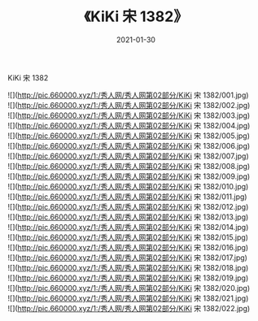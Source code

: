﻿---
layout: post
title:  《KiKi 宋 1382》
date:   2021-01-30
img: http://pic.660000.xyz/1:/秀人网/秀人网第02部分/KiKi 宋 1382/000.jpg
categories: [美女, 清纯, 唯美]
---

KiKi 宋 1382

  ![](http://pic.660000.xyz/1:/秀人网/秀人网第02部分/KiKi 宋 1382/001.jpg) <br> ![](http://pic.660000.xyz/1:/秀人网/秀人网第02部分/KiKi 宋 1382/002.jpg) <br> ![](http://pic.660000.xyz/1:/秀人网/秀人网第02部分/KiKi 宋 1382/003.jpg) <br> ![](http://pic.660000.xyz/1:/秀人网/秀人网第02部分/KiKi 宋 1382/004.jpg) <br> ![](http://pic.660000.xyz/1:/秀人网/秀人网第02部分/KiKi 宋 1382/005.jpg) <br> ![](http://pic.660000.xyz/1:/秀人网/秀人网第02部分/KiKi 宋 1382/006.jpg) <br> ![](http://pic.660000.xyz/1:/秀人网/秀人网第02部分/KiKi 宋 1382/007.jpg) <br> ![](http://pic.660000.xyz/1:/秀人网/秀人网第02部分/KiKi 宋 1382/008.jpg) <br> ![](http://pic.660000.xyz/1:/秀人网/秀人网第02部分/KiKi 宋 1382/009.jpg) <br> ![](http://pic.660000.xyz/1:/秀人网/秀人网第02部分/KiKi 宋 1382/010.jpg) <br> ![](http://pic.660000.xyz/1:/秀人网/秀人网第02部分/KiKi 宋 1382/011.jpg) <br> ![](http://pic.660000.xyz/1:/秀人网/秀人网第02部分/KiKi 宋 1382/012.jpg) <br> ![](http://pic.660000.xyz/1:/秀人网/秀人网第02部分/KiKi 宋 1382/013.jpg) <br> ![](http://pic.660000.xyz/1:/秀人网/秀人网第02部分/KiKi 宋 1382/014.jpg) <br> ![](http://pic.660000.xyz/1:/秀人网/秀人网第02部分/KiKi 宋 1382/015.jpg) <br> ![](http://pic.660000.xyz/1:/秀人网/秀人网第02部分/KiKi 宋 1382/016.jpg) <br> ![](http://pic.660000.xyz/1:/秀人网/秀人网第02部分/KiKi 宋 1382/017.jpg) <br> ![](http://pic.660000.xyz/1:/秀人网/秀人网第02部分/KiKi 宋 1382/018.jpg) <br> ![](http://pic.660000.xyz/1:/秀人网/秀人网第02部分/KiKi 宋 1382/019.jpg) <br> ![](http://pic.660000.xyz/1:/秀人网/秀人网第02部分/KiKi 宋 1382/020.jpg) <br> ![](http://pic.660000.xyz/1:/秀人网/秀人网第02部分/KiKi 宋 1382/021.jpg) <br> ![](http://pic.660000.xyz/1:/秀人网/秀人网第02部分/KiKi 宋 1382/022.jpg) <br>